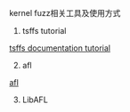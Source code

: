 kernel fuzz相关工具及使用方式

1. tsffs tutorial

[tsffs documentation tutorial](./coding/tsffs-simics.md)

2. afl

[afl](./coding/afl-tutorial-install-error.md)


3. LibAFL